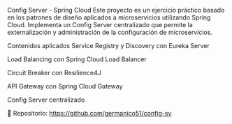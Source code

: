 Config Server - Spring Cloud
Este proyecto es un ejercicio práctico basado en los patrones de diseño aplicados a microservicios utilizando Spring Cloud. Implementa un Config Server centralizado que permite la externalización y administración de la configuración de microservicios.

Contenidos aplicados
Service Registry y Discovery con Eureka Server

Load Balancing con Spring Cloud Load Balancer

Circuit Breaker con Resilience4J

API Gateway con Spring Cloud Gateway

Config Server centralizado

📁 Repositorio: https://github.com/germanico51/config-sv
